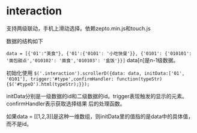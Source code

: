 # interaction
支持两级联动，手机上滑动选择。依赖zepto.min.js和touch.js

数据的结构如下

`data = [{'01':"美食"}, {'01':{'0101': '小吃快餐'}}, {'0101': {'010101': '面包甜点','010102': '面食','010103': '盒饭'}}]`
data[n]是n-1级数据。

初始化使用
`$('.interaction').scrollerD({data: data, initData:['01', '0101'],
        trigger:'#type',confirmHandler: function(typeStr){$('#typeD').html(typeStr);}});`

initData分别是一级数据的id和二级数据的id。trigger表现触发的显示的元素。confirmHandler表示获取选择结果
后的处理函数。

如果data = [[1,2,3]]是这种一维数组，则initData里的值指的是data中的具体值，而不是id。